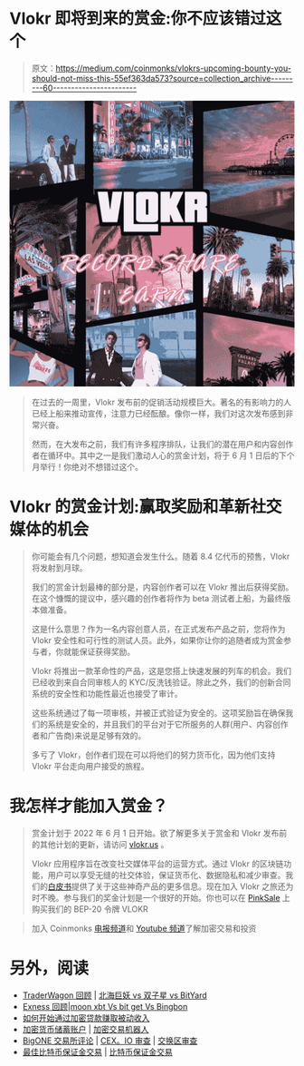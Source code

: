 # Vlokr 即将到来的赏金:你不应该错过这个

> 原文：<https://medium.com/coinmonks/vlokrs-upcoming-bounty-you-should-not-miss-this-55ef363da573?source=collection_archive---------60----------------------->

![](img/81479c5385a4a342371859bd22d569a9.png)

> 在过去的一周里，Vlokr 发布前的促销活动规模巨大。著名的有影响力的人已经上船来推动宣传，注意力已经酝酿。像你一样，我们对这次发布感到非常兴奋。
> 
> 然而，在大发布之前，我们有许多程序排队，让我们的潜在用户和内容创作者在循环中。其中之一是我们激动人心的赏金计划，将于 6 月 1 日后的下个月举行！你绝对不想错过这个。

# Vlokr 的赏金计划:赢取奖励和革新社交媒体的机会

> 你可能会有几个问题，想知道会发生什么。随着 8.4 亿代币的预售，Vlokr 将发射到月球。
> 
> 我们的赏金计划最棒的部分是，内容创作者可以在 Vlokr 推出后获得奖励。在这个慷慨的提议中，感兴趣的创作者将作为 beta 测试者上船，为最终版本做准备。
> 
> 这是什么意思？作为一名内容创意人员，在正式发布产品之前，您将作为 Vlokr 安全性和可行性的测试人员。此外，如果你让你的追随者成为赏金参与者，你就能保证获得奖励。
> 
> Vlokr 将推出一款革命性的产品，这是您搭上快速发展的列车的机会。我们已经收到来自合同审核人的 KYC/反洗钱验证。除此之外，我们的创新合同系统的安全性和功能性最近也接受了审计。
> 
> 这些系统通过了每一项审核，并被正式验证为安全的。这项奖励旨在确保我们的系统是安全的，并且我们的平台对于它所服务的人群(用户、内容创作者和广告商)来说是足够有效的。
> 
> 多亏了 Vlokr，创作者们现在可以将他们的努力货币化，因为他们支持 Vlokr 平台走向用户接受的旅程。

# 我怎样才能加入赏金？

> 赏金计划于 2022 年 6 月 1 日开始。欲了解更多关于赏金和 Vlokr 发布前的其他计划的更新，请访问 [vlokr.us](https://vlokr.us/) 。
> 
> Vlokr 应用程序旨在改变社交媒体平台的运营方式。通过 Vlokr 的区块链功能，用户可以享受无缝的社交体验，保证货币化、数据隐私和减少审查。我们的[白皮书](https://whitepaper.vlokr.us/)提供了关于这些神奇产品的更多信息。现在加入 Vlokr 之旅还为时不晚。参与我们的奖金计划是一个很好的开始。你也可以在 [PinkSale](https://www.pinksale.finance/#/launchpad/0xD41A5bbEd409ec239A597A6b0D10498F34E9cADc?chain=BSC) 上购买我们的 BEP-20 令牌 VLOKR

> 加入 Coinmonks [电报频道](https://t.me/coincodecap)和 [Youtube 频道](https://www.youtube.com/c/coinmonks/videos)了解加密交易和投资

# 另外，阅读

*   [TraderWagon 回顾](https://coincodecap.com/traderwagon-review) | [北海巨妖 vs 双子星 vs BitYard](https://coincodecap.com/kraken-vs-gemini-vs-bityard)
*   [Exness 回顾](https://coincodecap.com/exness-review)|[moon xbt Vs bit get Vs Bingbon](https://coincodecap.com/bingbon-vs-bitget-vs-moonxbt)
*   [如何开始通过加密贷款赚取被动收入](https://coincodecap.com/passive-income-crypto-lending)
*   [加密货币储蓄账户](/coinmonks/cryptocurrency-savings-accounts-be3bc0feffbf) | [加密交易机器人](https://coincodecap.com/best-crypto-trading-bots)
*   [BigONE 交易所评论](/coinmonks/bigone-exchange-review-64705d85a1d4) | [CEX。IO 审查](https://coincodecap.com/cex-io-review) | [交换区审查](/coinmonks/swapzone-review-crypto-exchange-data-aggregator-e0ad78e55ed7)
*   [最佳比特币保证金交易](/coinmonks/bitcoin-margin-trading-exchange-bcbfcbf7b8e3) | [比特币保证金交易](https://coincodecap.com/bityard-margin-trading)